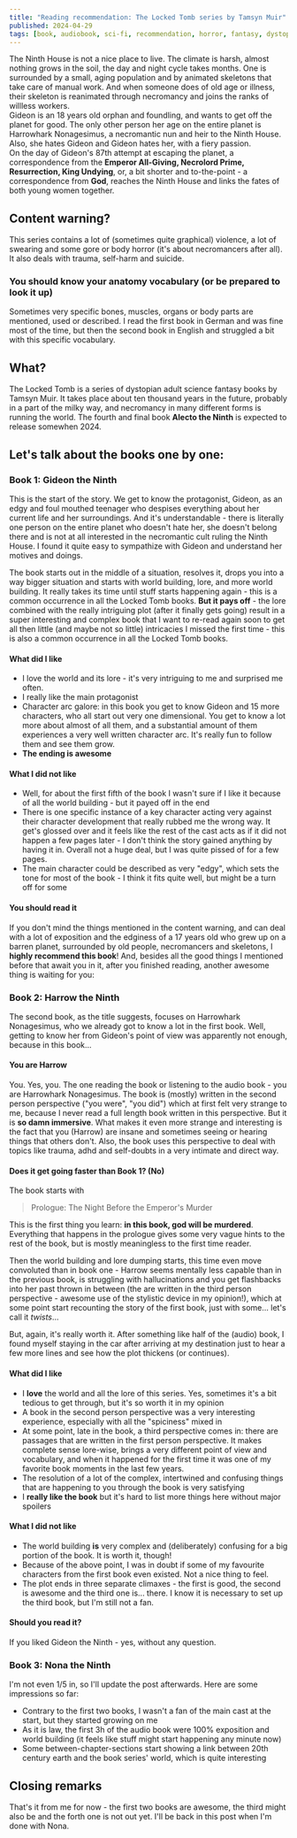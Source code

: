 ```yaml
---
title: "Reading recommendation: The Locked Tomb series by Tamsyn Muir"
published: 2024-04-29
tags: [book, audiobook, sci-fi, recommendation, horror, fantasy, dystopian, gideon, harrow, ninth]
---
```

The Ninth House is not a nice place to live. The climate is harsh, almost nothing grows in the soil, the day and night cycle takes months. One is surrounded by a small, aging population and by animated skeletons that take care of manual work. And when someone does of old age or illness, their skeleton is reanimated through necromancy and joins the ranks of willless workers.   
Gideon is an 18 years old orphan and foundling, and wants to get off the planet for good. The only other person her age on the entire planet is Harrowhark Nonagesimus, a necromantic nun and heir to the Ninth House. Also, she hates Gideon and Gideon hates her, with a fiery passion.  
On the day of Gideon's 87th attempt at escaping the planet, a correspondence from the __Emperor All-Giving, Necrolord Prime, Resurrection, King Undying__, or, a bit shorter and to-the-point - a correspondence from __God__, reaches the Ninth House and links the fates of both young women together.

## Content warning?
This series contains a lot of (sometimes quite graphical) violence, a lot of swearing and some gore or body horror (it's about necromancers after all). It also deals with trauma, self-harm and suicide.

### You should know your anatomy vocabulary (or be prepared to look it up)
Sometimes very specific bones, muscles, organs or body parts are mentioned, used or described. I read the first book in German and was fine most of the time, but then the second book in English and struggled a bit with this specific vocabulary.

## What?
The Locked Tomb is a series of dystopian adult science fantasy books by Tamsyn Muir. It takes place about ten thousand years in the future, probably in a part of the milky way, and necromancy in many different forms is running the world. The fourth and final book __Alecto the Ninth__ is expected to release somewhen 2024.

## Let's talk about the books one by one:

### Book 1: Gideon the Ninth
This is the start of the story. We get to know the protagonist, Gideon, as an edgy and foul mouthed teenager who despises everything about her current life and her surroundings. And it's understandable - there is literally one person on the entire planet who doesn't hate her, she doesn't belong there and is not at all interested in the necromantic cult ruling the Ninth House. I found it quite easy to sympathize with Gideon and understand her motives and doings.

The book starts out in the middle of a situation, resolves it, drops you into a way bigger situation and starts with world building, lore, and more world building. It really takes its time until stuff starts happening again - this is a common occurrence in all the Locked Tomb books. __But it pays off__ - the lore combined with the really intriguing plot (after it finally gets going) result in a super interesting and complex book that I want to re-read again soon to get all then little (and maybe not so little) intricacies I missed the first time - this is also a common occurrence in all the Locked Tomb books.

#### What did I like
* I love the world and its lore - it's very intriguing to me and surprised me often.
* I really like the main protagonist
* Character arc galore: in this book you get to know Gideon and 15 more characters, who all start out very one dimensional. You get to know a lot more about almost of all them, and a substantial amount of them experiences a very well written character arc. It's really fun to follow them and see them grow.
* __The ending is awesome__

#### What I did not like
* Well, for about the first fifth of the book I wasn't sure if I like it because of all the world building - but it payed off in the end
* There is one specific instance of a key character acting very against their character development that really rubbed me the wrong way. It get's glossed over and it feels like the rest of the cast acts as if it did not happen a few pages later - I don't think the story gained anything by having it in. Overall not a huge deal, but I was quite pissed of for a few pages.
* The main character could be described as very "edgy", which sets the tone for most of the book - I think it fits quite well, but might be a turn off for some

#### You should read it
If you don't mind the things mentioned in the content warning, and can deal with a lot of exposition and the edginess of a 17 years old who grew up on a barren planet, surrounded by old people, necromancers and skeletons, I __highly recommend this book__! And, besides all the good things I mentioned before that await you in it, after you finished reading, another awesome thing is waiting for you:

### Book 2: Harrow the Ninth
The second book, as the title suggests, focuses on Harrowhark Nonagesimus, who we already got to know a lot in the first book. Well, getting to know her from Gideon's point of view was apparently not enough, because in this book...

#### You are Harrow
You. Yes, you. The one reading the book or listening to the audio book - you are Harrowhark Nonagesimus. The book is (mostly) written in the second person perspective ("you were", "you did") which at first felt very strange to me, because I never read a full length book written in this perspective. But it is __so damn immersive__. What makes it even more strange and interesting is the fact that you (Harrow) are insane and sometimes seeing or hearing things that others don't. Also, the book uses this perspective to deal with topics like trauma, adhd and self-doubts in a very intimate and direct way.

#### Does it get going faster than Book 1? (No)
The book starts with

<blockquote>Prologue: The Night Before the Emperor's Murder</blockquote>

This is the first thing you learn: __in this book, god will be murdered__. Everything that happens in the prologue gives some very vague hints to the rest of the book, but is mostly meaningless to the first time reader.

Then the world building and lore dumping starts, this time even move convoluted than in book one - Harrow seems mentally less capable than in the previous book, is struggling with hallucinations and you get flashbacks into her past thrown in between (the are written in the third person perspective - awesome use of the stylistic device in my opinion!), which at some point start recounting the story of the first book, just with some... let's call it _twists_...

But, again, it's really worth it. After something like half of the (audio) book, I found myself staying in the car after arriving at my destination just to hear a few more lines and see how the plot thickens (or continues).

#### What did I like
* I __love__ the world and all the lore of this series. Yes, sometimes it's a bit tedious to get through, but it's so worth it in my opinion
* A book in the second person perspective was a very interesting experience, especially with all the "spiciness" mixed in
* At some point, late in the book, a third perspective comes in: there are passages that are written in the first person perspective. It makes complete sense lore-wise, brings a very different point of view and vocabulary, and when it happened for the first time it was one of my favorite book moments in the last few years.
* The resolution of a lot of the complex, intertwined and confusing things that are happening to you through the book is very satisfying
* I __really like the book__ but it's hard to list more things here without major spoilers

#### What I did not like
* The world building __is__ very complex and (deliberately) confusing for a big portion of the book. It is worth it, though!
* Because of the above point, I was in doubt if some of my favourite characters from the first book even existed. Not a nice thing to feel.
* The plot ends in three separate climaxes - the first is good, the second is awesome and the third one is... there. I know it is necessary to set up the third book, but I'm still not a fan.

#### Should you read it?
If you liked Gideon the Ninth - yes, without any question.

### Book 3: Nona the Ninth
I'm not even 1/5 in, so I'll update the post afterwards. Here are some impressions so far:
* Contrary to the first two books, I wasn't a fan of the main cast at the start, but they started growing on me
* As it is law, the first 3h of the audio book were 100% exposition and world building (it feels like stuff might start happening any minute now)
* Some between-chapter-sections start showing a link between 20th century earth and the book series' world, which is quite interesting

## Closing remarks
That's it from me for now - the first two books are awesome, the third might also be and the forth one is not out yet. I'll be back in this post when I'm done with Nona.